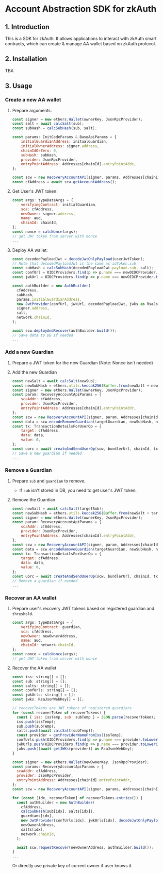 # Account Abstraction SDK for zkAuth

## 1. Introduction

This is a SDK for zkAuth. It allows applications to interact with zkAuth smart contracts, which can create & manage AA wallet based on zkAuth protocol.

## 2. Installation

TBA

## 3. Usage

### Create a new AA wallet

1. Prepare arguments:

    ```js
    const signer = new ethers.Wallet(ownerKey, JsonRpcProvider);
    const salt = await calcSalt(sub);
    const subHash = calcSubHash(sub, salt);

    const params: InitCodeParams & BaseApiParams = {
        initialGuardianAddress: initualGuardian,
        initialOwnerAddress: signer.address,
        chainIdOrZero: 0,
        subHash: subHash,
        provider: JsonRpcProvider,
        entryPointAddress: Addresses[chainId].entryPointAddr,
    };

    const scw = new RecoveryAccountAPI(signer, params, Addresses[chainId].oidcRecoveryFactoryV02Addr);
    const cfAddress = await scw.getAccountAddress();
    ```

2. Get User's JWT token:

    ```js
    const args: typeDataArgs = {
        verifyingContract: initialGuardian,
        sca: cfAddress,
        newOwner: signer.address,
        name: aud,
        chainId: chainId,
    };
    const nonce = calcNonce(args);
    // get JWT token from server with nonce
    ...
    ```

3. Deploy AA wallet:

    ```js
    const decodedPayloadJwt = decodeJwtOnlyPayload(userJwtToken);
    // Note that decodedPayloadJwt is the same as idToken.sub
    const subHash = calcSubHash(decodedPayloadJwt.payload.sub, salt);
    const confUrl = OIDCProviders.find(p => p.name === newOIDCProvider.toLowerCase())?.confUrl;
    const jwkUrl = OIDCProviders.find(p => p.name === newOIDCProvider.toLowerCase())?.jwkUrl;

    const authBuilder = new AuthBuilder(
      cfAddress,
      subHash,
      params.initialGuardianAddress,
      new JwtProvider(confUrl, jwkUrl, decodedPayloadJwt, jwks as RsaJsonWebKey),
      signer.address,
      salt,
      network.chainId,
    );

    await scw.deployAndRecover(authBuilder.build());
    // Save data to DB if needed
    ...
    ```

### Add a new Guardian

1. Prepare a JWT token for the new Guardian (Note: Nonce isn't needed)

2. Add the new Guardian

    ```js
    const newSalt = await calcSalt(newSub);
    const newSubHash = ethers.utils.keccak256(Buffer.from(newSalt + newSub));
    const signer = new ethers.Wallet(ownerKey, JsonRpcProvider);
    const param: RecoveryAccountApiParams = {
        scaAddr: cfAddress,
        provider: JsonRpcProvider,
        entryPointAddress: Addresses[chainId].entryPointAddr,
    };
    const scw = new RecoveryAccountAPI(signer, param, Addresses[chainId].oidcRecoveryFactoryV02Addr);
    const data = scw.encodeRemoveGuardian(targetGuardian, newSubHash, newThreshold);
    const tx: TransactionDetailsForUserOp = {
        target: cfAddress,
        data: data,
        value: 0,
    };
    const uorc = await createAndSendUserOp(scw, bundlerUrl, chainId, tx);
    // Save a new guardian if needed
    ...
    ```

### Remove a Guardian

1. Prepare `sub` and `guardian` to remove.

    - If `sub` isn't stored in DB, you need to get user's JWT token.

2. Remove the Guardian

    ```js
    const newSalt = await calcSalt(targetSub);
    const newSubHash = ethers.utils.keccak256(Buffer.from(newSalt + targetSub));
    const signer = new ethers.Wallet(ownerKey, JsonRpcProvider);
    const param: RecoveryAccountApiParams = {
        scaAddr: cfAddress,
        provider: JsonRpcProvider,
        entryPointAddress: Addresses[chainId].entryPointAddr,
    };
    const scw = new RecoveryAccountAPI(signer, param, Addresses[chainId].oidcRecoveryFactoryV02Addr);
    const data = scw.encodeRemoveGuardian(targetGuardian, newSubHash, newThreshold);
    const tx: TransactionDetailsForUserOp = {
        target: cfAddress,
        data: data,
        value: 0,
    };
    const uorc = await createAndSendUserOp(scw, bundlerUrl, chainId, tx);
    // Remove a guardian if needed
    ...
    ```

### Recover an AA wallet

1. Prepare user's recovery JWT tokens based on registered guardian and `threshold`.

    ```js
    const args: typeDataArgs = {
        verifyingContract: guardian,
        sca: cfAddress,
        newOwner: newOwnerAddress,
        name: aud,
        chainId: network.chainId,
    };
    const nonce = calcNonce(args);
    // get JWT token from server with nonce
    ```

2. Recover the AA wallet

    ```js
    const iss: string[] = [];
    const sub: string[] = [];
    const salts: string[] = [];
    const confUrls: string[] = [];
    const jwkUrls: string[] = [];
    const jwks: RsaJsonWebKey[] = [];

    // recoverTokens are JWT tokens of registered guardians
    for (const recoverToken of recoverTokens) {
      const { iss: issTemp, sub: subTemp } = JSON.parse(recoverToken);
      iss.push(issTemp);
      sub.push(subTemp);
      salts.push(await calcSalt(subTemp));
      const provider = getProviderNameFromIss(issTemp);
      confUrls.push(OIDCProviders.find(p => p.name === provider.toLowerCase())?.confUrl as string);
      jwkUrls.push(OIDCProviders.find(p => p.name === provider.toLowerCase())?.jwkUrl as string);
      jwks.push((await getJWKs(provider)) as RsaJsonWebKey);
    }

    const signer = new ethers.Wallet(newOwnerKey, JsonRpcProvider);
    const params: RecoveryAccountApiParams = {
      scaAddr: cfAddress,
      provider: JsonRpcProvider,
      entryPointAddress: Addresses[chainId].entryPointAddr,
    };
    const scw = new RecoveryAccountAPI(signer, params, Addresses[chainId].oidcRecoveryFactoryV02Addr);

    for (const [idx, recoverToken] of recoverTokens.entries()) {
      const authBuilder = new AuthBuilder(
        cfAddress,
        calcSubHash(sub[idx], salts[idx]),
        guardians[idx],
        new JwtProvider(confUrls[idx], jwkUrls[idx], decodeJwtOnlyPayload(recoverToken), jwks[idx]),
        newOwnerAddress,
        salts[idx],
        network.chainId,
      );

      await scw.requestRecover(newOwnerAddress, authBuilder.build());
    }
    ...
    ```

    Or directly use private key of current owner if user knows it.
